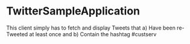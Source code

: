 # TwitterSampleApplication
This client simply has to fetch and display Tweets that a) Have been re-Tweeted at least once and b) Contain the hashtag #custserv
